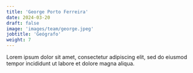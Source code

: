 ```yaml
---
title: 'George Porto Ferreira'
date: 2024-03-20
draft: false
image: 'images/team/george.jpeg'
jobtitle: 'Geógrafo'
weight: 7
---
```


Lorem ipsum dolor sit amet, consectetur adipiscing elit, sed do eiusmod tempor incididunt ut labore et dolore magna aliqua.
